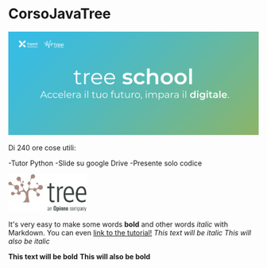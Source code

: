 # CorsoJavaTree
<img src="treeschool_header.png"> 

Di 240 ore cose utili:

-Tutor Python
-Slide su google Drive
-Presente solo codice

<img src="treelogo.png" height="75">

It's very easy to make some words **bold** and other words *italic* with Markdown. You can even [link to the tutorial!](https://guides.github.com/features/mastering-markdown/)
*This text will be italic*
_This will also be italic_

**This text will be bold**
__This will also be bold__

